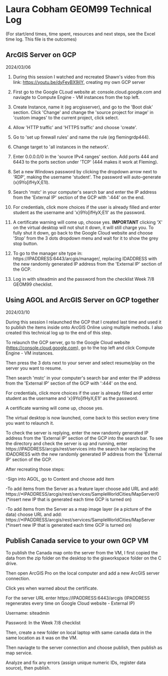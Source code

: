 # Laura Cobham GEOM99 Technical Log 
(For start/end times, time spent, resources and next steps, see the Excel time log. This file is the outcomes)

## ArcGIS Server on GCP

2024/03/06

1. During this session I watched and recreated Shawn's video from this link: https://youtu.be/dyFeyBX9jIY, creating my own GCP server
1. First go to the Google CLoud website at: console.cloud.google.com and naviagte to Compute Engine - VM instances from the top left.
1. Create Instance, name it (eg arcgisserver), and go to the 'Boot disk' section. Click 'Change' and change the 'source project for image' in 'custom images' to the current project, click select.
1. Allow 'HTTP traffic' and 'HTTPS traffic' and choose 'create'.
1. Go to 'set up firewall rules' and name the rule (eg flemingrdp444).
1. Change target to 'all instances in the network'.
1. Enter 0.0.0.0/0 in the 'source IPv4 ranges' section. Add ports 444 and 6443 to the ports section under 'TCP' (444 makes it work at Fleming).
1. Set a new Windows password by clicking the dropdown arrow next to 'RDP', making the username 'student'. The password will auto-generate (x}9Yo[ifHyX;E1l).
1. Search 'mstc' in your computer's search bar and enter the IP address from the 'External IP' section of the GCP with ':444' on the end.
1. For credentials, click more choices if the user is already filled and enter student as the username and 'x}9Yo[ifHyX;E1l' as the password.
1. A certificate warning will come up, choose yes.
**IMPORTANT** clicking 'X' on the virtual desktop will not shut it down, it will still charge you. To fully shut it down, go back to the Google Cloud website and choose 'Stop' from the 3 dots dropdown menu and wait for it to show the grey stop button.

1. To go to the manager site type in: https://IPADDRESS:6443/arcgis/manager/, replacing IDADDRESS with the new randomly generated IP address from the 'External IP' section of the GCP.
  1. Log in with siteadmin and the password from the checklist Week 7/8 GEOM99 checklist.

## Using AGOL and ArcGIS Server on GCP together

2024/03/10

During this session I relaunched the GCP that I created last time and used it to publish the items inside onto ArcGIS Online using multiple methods. I also created this technical log up to the end of this step.

To relaunch the GCP server, go to the Google Cloud website (https://console.cloud.google.com), go to the top left and click Compute Engine - VM instances.

Then press the 3 dots next to your server and select resume/play on the server you want to resume.

Then search 'mstc' in your computer's search bar and enter the IP address from the 'External IP' section of the GCP with ':444' on the end.

For credentials, click more choices if the user is already filled and enter student as the username and 'x}9Yo[ifHyX;E1l' as the password.

A certificate warning will come up, choose yes.

The virtual desktop is now launched, come back to this section every time you want to relaunch it.

To check the server is replying, enter the new randomly generated IP address from the 'External IP' section of the GCP into the search bar. To see the directory and check the server is up and running, enter https://IPADDRESS/arcgis/rest/services into the search bar replacing the IDADDRESS with the new randomly generated IP address from the 'External IP' section of the GCP.

After recreating those steps:

-Sign into AGOL, go to Content and choose add item

-To add items from the Server as a feature layer choose add URL and add: https://*IPADDRESS/arcgis/rest/services/SampleWorldCities/MapServer/0 (*insert new IP that is generated each time GCP is turned on)

-To add items from the Server as a map image layer (ie a picture of the data) choose URL and add: https://*IPADDRESS/arcgis/rest/services/SampleWorldCities/MapServer (*insert new IP that is generated each time GCP is turned on)

## Publish Canada service to your own GCP VM

To publish the Canada map onto the server from the VM, I first copied the data from the zip folder on the desktop to the gisworkspace folder on the C drive.

Then open ArcGIS Pro on the local computer and add a new ArcGIS server connection.

Click yes when warned about the certificate.

For the server URL enter https://IPADDRESS:6443/arcgis (IPADDRESS regenerates every time on Google Cloud website - External IP)

Username: siteadmin

Password: In the Week 7/8 checklist

Then, create a new folder on local laptop with same canada data in the same location as it was on the VM.

Then naviagte to the server connection and choose publish, then publish as map service.

Analyze and fix any errors (assign unique numeric IDs, register data source), then publish.
